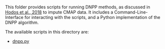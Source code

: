 This folder provides scripts for running DNPP methods, as discussed in [Hodos et al., 2018](https://www.ncbi.nlm.nih.gov/pmc/articles/PMC5753597/pdf/nihms921438.pdf) to impute CMAP data. It includes a Command-Line-Interface for interacting with the scripts, and a Python implementation of the DNPP algorithm.

The available scripts in this directory are:
- [dnpp.py](dnpp.py)
